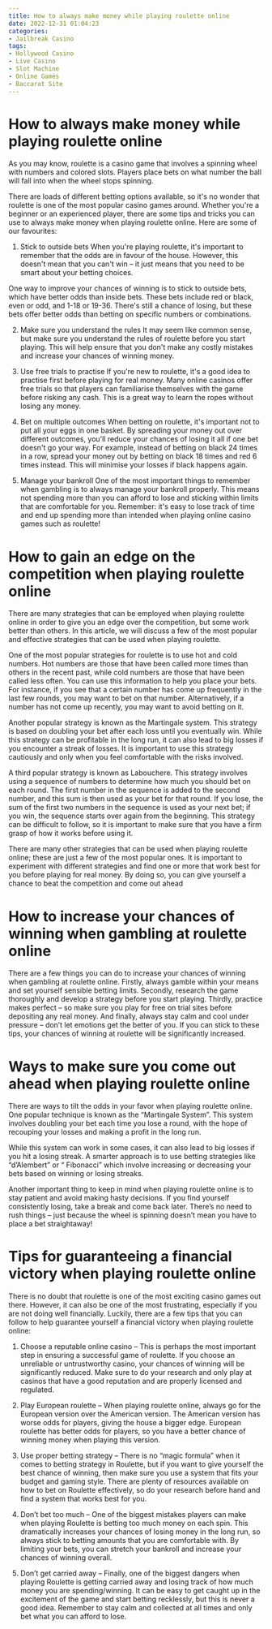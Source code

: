 ```yaml
---
title: How to always make money while playing roulette online 
date: 2022-12-31 01:04:23
categories:
- Jailbreak Casino
tags:
- Hollywood Casino
- Live Casino
- Slot Machine
- Online Games
- Baccarat Site
---
```



#  How to always make money while playing roulette online 

As you may know, roulette is a casino game that involves a spinning wheel with numbers and colored slots. Players place bets on what number the ball will fall into when the wheel stops spinning.

There are loads of different betting options available, so it's no wonder that roulette is one of the most popular casino games around. Whether you're a beginner or an experienced player, there are some tips and tricks you can use to always make money when playing roulette online. Here are some of our favourites:

1. Stick to outside bets 
When you're playing roulette, it's important to remember that the odds are in favour of the house. However, this doesn't mean that you can't win – it just means that you need to be smart about your betting choices.

One way to improve your chances of winning is to stick to outside bets, which have better odds than inside bets. These bets include red or black, even or odd, and 1-18 or 19-36. There's still a chance of losing, but these bets offer better odds than betting on specific numbers or combinations.

2. Make sure you understand the rules 
It may seem like common sense, but make sure you understand the rules of roulette before you start playing. This will help ensure that you don't make any costly mistakes and increase your chances of winning money.

3. Use free trials to practise 
If you're new to roulette, it's a good idea to practise first before playing for real money. Many online casinos offer free trials so that players can familiarise themselves with the game before risking any cash. This is a great way to learn the ropes without losing any money.

4. Bet on multiple outcomes 
When betting on roulette, it's important not to put all your eggs in one basket. By spreading your money out over different outcomes, you'll reduce your chances of losing it all if one bet doesn't go your way. For example, instead of betting on black 24 times in a row, spread your money out by betting on black 18 times and red 6 times instead. This will minimise your losses if black happens again.

5. Manage your bankroll 
One of the most important things to remember when gambling is to always manage your bankroll properly. This means not spending more than you can afford to lose and sticking within limits that are comfortable for you. Remember: it's easy to lose track of time and end up spending more than intended when playing online casino games such as roulette!

#  How to gain an edge on the competition when playing roulette online 

There are many strategies that can be employed when playing roulette online in order to give you an edge over the competition, but some work better than others. In this article, we will discuss a few of the most popular and effective strategies that can be used when playing roulette.

One of the most popular strategies for roulette is to use hot and cold numbers. Hot numbers are those that have been called more times than others in the recent past, while cold numbers are those that have been called less often. You can use this information to help you place your bets. For instance, if you see that a certain number has come up frequently in the last few rounds, you may want to bet on that number. Alternatively, if a number has not come up recently, you may want to avoid betting on it.

Another popular strategy is known as the Martingale system. This strategy is based on doubling your bet after each loss until you eventually win. While this strategy can be profitable in the long run, it can also lead to big losses if you encounter a streak of losses. It is important to use this strategy cautiously and only when you feel comfortable with the risks involved.

A third popular strategy is known as Labouchere. This strategy involves using a sequence of numbers to determine how much you should bet on each round. The first number in the sequence is added to the second number, and this sum is then used as your bet for that round. If you lose, the sum of the first two numbers in the sequence is used as your next bet; if you win, the sequence starts over again from the beginning. This strategy can be difficult to follow, so it is important to make sure that you have a firm grasp of how it works before using it.

There are many other strategies that can be used when playing roulette online; these are just a few of the most popular ones. It is important to experiment with different strategies and find one or more that work best for you before playing for real money. By doing so, you can give yourself a chance to beat the competition and come out ahead

#  How to increase your chances of winning when gambling at roulette online 

There are a few things you can do to increase your chances of winning when gambling at roulette online. Firstly, always gamble within your means and set yourself sensible betting limits. Secondly, research the game thoroughly and develop a strategy before you start playing. Thirdly, practice makes perfect – so make sure you play for free on trial sites before depositing any real money. And finally, always stay calm and cool under pressure – don’t let emotions get the better of you. If you can stick to these tips, your chances of winning at roulette will be significantly increased.

#  Ways to make sure you come out ahead when playing roulette online 

There are ways to tilt the odds in your favor when playing roulette online. One popular technique is known as the “Martingale System”. This system involves doubling your bet each time you lose a round, with the hope of recouping your losses and making a profit in the long run.

While this system can work in some cases, it can also lead to big losses if you hit a losing streak. A smarter approach is to use betting strategies like “d’Alembert” or “ Fibonacci” which involve increasing or decreasing your bets based on winning or losing streaks.

Another important thing to keep in mind when playing roulette online is to stay patient and avoid making hasty decisions. If you find yourself consistently losing, take a break and come back later. There’s no need to rush things – just because the wheel is spinning doesn’t mean you have to place a bet straightaway!

#  Tips for guaranteeing a financial victory when playing roulette online

There is no doubt that roulette is one of the most exciting casino games out there. However, it can also be one of the most frustrating, especially if you are not doing well financially. Luckily, there are a few tips that you can follow to help guarantee yourself a financial victory when playing roulette online:

1) Choose a reputable online casino – This is perhaps the most important step in ensuring a successful game of roulette. If you choose an unreliable or untrustworthy casino, your chances of winning will be significantly reduced. Make sure to do your research and only play at casinos that have a good reputation and are properly licensed and regulated.

2) Play European roulette – When playing roulette online, always go for the European version over the American version. The American version has worse odds for players, giving the house a bigger edge. European roulette has better odds for players, so you have a better chance of winning money when playing this version.

3) Use proper betting strategy – There is no “magic formula” when it comes to betting strategy in Roulette, but if you want to give yourself the best chance of winning, then make sure you use a system that fits your budget and gaming style. There are plenty of resources available on how to bet on Roulette effectively, so do your research before hand and find a system that works best for you.

4) Don’t bet too much – One of the biggest mistakes players can make when playing Roulette is betting too much money on each spin. This dramatically increases your chances of losing money in the long run, so always stick to betting amounts that you are comfortable with. By limiting your bets, you can stretch your bankroll and increase your chances of winning overall.

5) Don’t get carried away – Finally, one of the biggest dangers when playing Roulette is getting carried away and losing track of how much money you are spending/winning. It can be easy to get caught up in the excitement of the game and start betting recklessly, but this is never a good idea. Remember to stay calm and collected at all times and only bet what you can afford to lose.